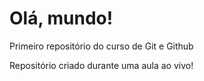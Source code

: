 # Olá, mundo!
 Primeiro repositório  do curso de Git e Github

 Repositório criado durante uma aula ao vivo!